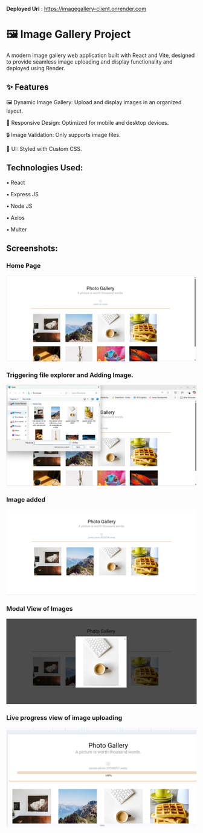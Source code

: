 
**Deployed Url** : https://imagegallery-client.onrender.com

<h1> 🖼️ Image Gallery Project</h1>
 A modern image gallery web application built with React and Vite, designed to provide seamless image uploading and display functionality and deployed using Render.

 <h2>✨ Features</h2>

  🖼️ Dynamic Image Gallery: Upload and display images in an organized layout.

  📱 Responsive Design: Optimized for mobile and desktop devices.

  🔒 Image Validation: Only supports image files.

  🎨 UI: Styled with Custom CSS.


 <h2>Technologies Used: </h2>
 
   •	React
   
   •	Express JS
   
   •	Node JS
   
   •	Axios
   
   •	Multer

 <h2>Screenshots: </h2>

 <h3>Home Page</h3>

 ![screenshots](https://github.com/ayishanazreen/ImageGallery/blob/master/screenshots/mainview.png?raw=true)

 <h3>Triggering file explorer and Adding Image.</h3>

  ![screenshots](https://github.com/ayishanazreen/ImageGallery/blob/master/screenshots/uploadingimage.png?raw=true)

  <h3>Image added</h3>
  
  ![screenshots](https://github.com/ayishanazreen/ImageGallery/blob/master/screenshots/imageview.png?raw=true)

  
  <h3>Modal View of Images</h3>
  
  ![screenshots](https://github.com/ayishanazreen/ImageGallery/blob/master/screenshots/modalview.png?raw=true)


  <h3>Live progress view of image uploading</h3>

  ![screenshots](https://github.com/ayishanazreen/ImageGallery/blob/master/screenshots/image-loading-progress.png?raw=true)

  
  

 
   



